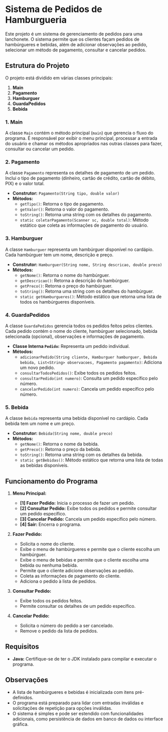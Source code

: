 # Sistema de Pedidos de Hamburgueria

Este projeto é um sistema de gerenciamento de pedidos para uma lanchonete. O sistema permite que os clientes façam pedidos de hambúrgueres e bebidas, além de adicionar observações ao pedido, selecionar um método de pagamento, consultar e cancelar pedidos.

## Estrutura do Projeto

O projeto está dividido em várias classes principais:

1. **Main**
2. **Pagamento**
3. **Hamburguer**
4. **GuardaPedidos**
5. **Bebida**

### 1. Main

A classe `Main` contém o método principal (`main`) que gerencia o fluxo do programa. É responsável por exibir o menu principal, processar a entrada do usuário e chamar os métodos apropriados nas outras classes para fazer, consultar ou cancelar um pedido.

### 2. Pagamento

A classe `Pagamento` representa os detalhes de pagamento de um pedido. Inclui o tipo de pagamento (dinheiro, cartão de crédito, cartão de débito, PIX) e o valor total.

- **Construtor:** `Pagamento(String tipo, double valor)`
- **Métodos:**
  - `getTipo()`: Retorna o tipo de pagamento.
  - `getValor()`: Retorna o valor do pagamento.
  - `toString()`: Retorna uma string com os detalhes do pagamento.
  - `static coletarPagamento(Scanner sc, double total)`: Método estático que coleta as informações de pagamento do usuário.

### 3. Hamburguer

A classe `Hamburguer` representa um hambúrguer disponível no cardápio. Cada hambúrguer tem um nome, descrição e preço.

- **Construtor:** `Hamburguer(String nome, String descricao, double preco)`
- **Métodos:**
  - `getNome()`: Retorna o nome do hambúrguer.
  - `getDescricao()`: Retorna a descrição do hambúrguer.
  - `getPreco()`: Retorna o preço do hambúrguer.
  - `toString()`: Retorna uma string com os detalhes do hambúrguer.
  - `static getHamburgueres()`: Método estático que retorna uma lista de todos os hambúrgueres disponíveis.

### 4. GuardaPedidos

A classe `GuardaPedidos` gerencia todos os pedidos feitos pelos clientes. Cada pedido contém o nome do cliente, hambúrguer selecionado, bebida selecionada (opcional), observações e informações de pagamento.

- **Classe Interna `Pedido`:** Representa um pedido individual.
- **Métodos:**
  - `adicionarPedido(String cliente, Hamburguer hamburguer, Bebida bebida, List<String> observacoes, Pagamento pagamento)`: Adiciona um novo pedido.
  - `consultarTodosPedidos()`: Exibe todos os pedidos feitos.
  - `consultarPedido(int numero)`: Consulta um pedido específico pelo número.
  - `cancelarPedido(int numero)`: Cancela um pedido específico pelo número.

### 5. Bebida

A classe `Bebida` representa uma bebida disponível no cardápio. Cada bebida tem um nome e um preço.

- **Construtor:** `Bebida(String nome, double preco)`
- **Métodos:**
  - `getNome()`: Retorna o nome da bebida.
  - `getPreco()`: Retorna o preço da bebida.
  - `toString()`: Retorna uma string com os detalhes da bebida.
  - `static getBebidas()`: Método estático que retorna uma lista de todas as bebidas disponíveis.

## Funcionamento do Programa

1. **Menu Principal:**
   - **[1] Fazer Pedido:** Inicia o processo de fazer um pedido.
   - **[2] Consultar Pedido:** Exibe todos os pedidos e permite consultar um pedido específico.
   - **[3] Cancelar Pedido:** Cancela um pedido específico pelo número.
   - **[4] Sair:** Encerra o programa.

2. **Fazer Pedido:**
   - Solicita o nome do cliente.
   - Exibe o menu de hambúrgueres e permite que o cliente escolha um hambúrguer.
   - Exibe o menu de bebidas e permite que o cliente escolha uma bebida ou nenhuma bebida.
   - Permite que o cliente adicione observações ao pedido.
   - Coleta as informações de pagamento do cliente.
   - Adiciona o pedido à lista de pedidos.

3. **Consultar Pedido:**
   - Exibe todos os pedidos feitos.
   - Permite consultar os detalhes de um pedido específico.

4. **Cancelar Pedido:**
   - Solicita o número do pedido a ser cancelado.
   - Remove o pedido da lista de pedidos.

## Requisitos

- **Java:** Certifique-se de ter o JDK instalado para compilar e executar o programa.

## Observações

- A lista de hambúrgueres e bebidas é inicializada com itens pré-definidos.
- O programa está preparado para lidar com entradas inválidas e solicitações de repetição para opções inválidas.
- O sistema é simples e pode ser estendido com funcionalidades adicionais, como persistência de dados em banco de dados ou interface gráfica.

